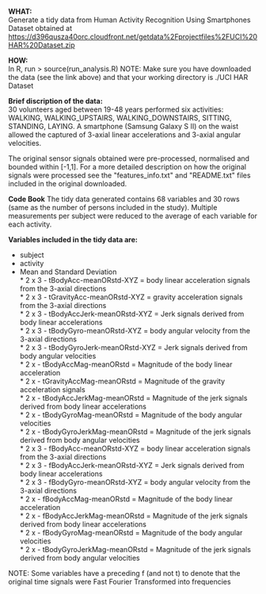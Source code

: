 **WHAT:**   
Generate a tidy data from Human Activity Recognition Using Smartphones Dataset obtained at https://d396qusza40orc.cloudfront.net/getdata%2Fprojectfiles%2FUCI%20HAR%20Dataset.zip 

**HOW:**   
In R, run > source(run_analysis.R)
NOTE: Make sure you have downloaded the data (see the link above) and that your working directory is ./UCI HAR Dataset

**Brief discription of the data:**   
30 volunteers aged between 19-48 years performed six activities: WALKING, WALKING_UPSTAIRS, WALKING_DOWNSTAIRS, SITTING, STANDING, LAYING. A smartphone (Samsung Galaxy S II) on the waist allowed the captured of 3-axial linear accelerations and 3-axial angular velocities.

The original sensor signals obtained were pre-processed, normalised and bounded within [-1,1]. For a more detailed description on how the original signals were processed see the "features_info.txt" and "README.txt" files included in the original downloaded.

**Code Book**
The tidy data generated contains 68 variables and 30 rows (same as the number of persons included in the study). Multiple measurements per subject were reduced to the average of each variable for each activity.

**Variables included in the tidy data are:**  
* subject   
* activity   
* Mean and Standard Deviation     
        * 2 x 3 - tBodyAcc-meanORstd-XYZ = body linear acceleration signals from the 3-axial directions   
        * 2 x 3 - tGravityAcc-meanORstd-XYZ = gravity acceleration signals from the 3-axial directions   
        * 2 x 3 - tBodyAccJerk-meanORstd-XYZ = Jerk signals derived from body linear accelerations   
        * 2 x 3 - tBodyGyro-meanORstd-XYZ = body angular velocity from the 3-axial directions   
        * 2 x 3 - tBodyGyroJerk-meanORstd-XYZ = Jerk signals derived from body angular velocities   
        * 2 x - tBodyAccMag-meanORstd = Magnitude of the body linear acceleration   
        * 2 x - tGravityAccMag-meanORstd = Magnitude of the gravity acceleration signals   
        * 2 x - tBodyAccJerkMag-meanORstd = Magnitude of the jerk signals derived from body linear accelerations   
        * 2 x - tBodyGyroMag-meanORstd = Magnitude of the body angular velocities   
        * 2 x - tBodyGyroJerkMag-meanORstd = Magnitude of the jerk signals derived from body angular velocities   
        * 2 x 3 - fBodyAcc-meanORstd-XYZ = body linear acceleration signals from the 3-axial directions   
        * 2 x 3 - fBodyAccJerk-meanORstd-XYZ = Jerk signals derived from body linear accelerations   
        * 2 x 3 - fBodyGyro-meanORstd-XYZ = body angular velocity from the 3-axial directions   
        * 2 x - fBodyAccMag-meanORstd = Magnitude of the body linear acceleration   
        * 2 x - fBodyAccJerkMag-meanORstd = Magnitude of the jerk signals derived from body linear accelerations   
        * 2 x - fBodyGyroMag-meanORstd = Magnitude of the body angular velocities   
        * 2 x - tBodyGyroJerkMag-meanORstd = Magnitude of the jerk signals derived from body angular velocities   

NOTE: Some variables have a preceding f (and not t) to denote that the original time signals were Fast Fourier Transformed into frequencies